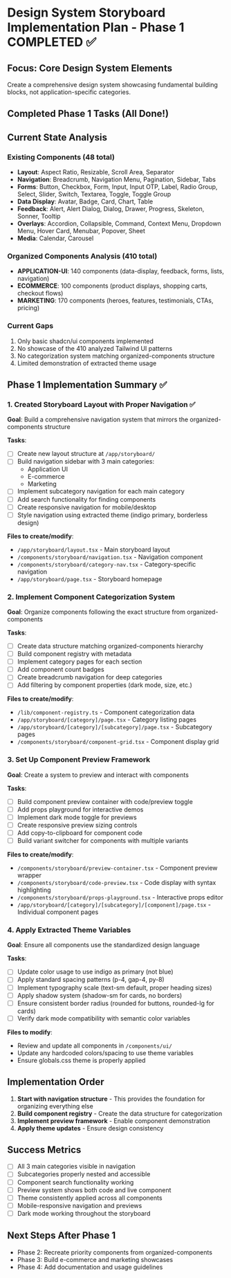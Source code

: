 # Design System Storyboard Implementation Plan - Phase 1 COMPLETED ✅

## Focus: Core Design System Elements
Create a comprehensive design system showcasing fundamental building blocks, not application-specific categories.

## Completed Phase 1 Tasks (All Done!)

## Current State Analysis

### Existing Components (48 total)
- **Layout**: Aspect Ratio, Resizable, Scroll Area, Separator
- **Navigation**: Breadcrumb, Navigation Menu, Pagination, Sidebar, Tabs
- **Forms**: Button, Checkbox, Form, Input, Input OTP, Label, Radio Group, Select, Slider, Switch, Textarea, Toggle, Toggle Group
- **Data Display**: Avatar, Badge, Card, Chart, Table
- **Feedback**: Alert, Alert Dialog, Dialog, Drawer, Progress, Skeleton, Sonner, Tooltip
- **Overlays**: Accordion, Collapsible, Command, Context Menu, Dropdown Menu, Hover Card, Menubar, Popover, Sheet
- **Media**: Calendar, Carousel

### Organized Components Analysis (410 total)
- **APPLICATION-UI**: 140 components (data-display, feedback, forms, lists, navigation)
- **ECOMMERCE**: 100 components (product displays, shopping carts, checkout flows)
- **MARKETING**: 170 components (heroes, features, testimonials, CTAs, pricing)

### Current Gaps
1. Only basic shadcn/ui components implemented
2. No showcase of the 410 analyzed Tailwind UI patterns
3. No categorization system matching organized-components structure
4. Limited demonstration of extracted theme usage

## Phase 1 Implementation Summary ✅

### 1. Created Storyboard Layout with Proper Navigation ✅
**Goal**: Build a comprehensive navigation system that mirrors the organized-components structure

**Tasks**:
- [ ] Create new layout structure at `/app/storyboard/`
- [ ] Build navigation sidebar with 3 main categories:
  - Application UI
  - E-commerce
  - Marketing
- [ ] Implement subcategory navigation for each main category
- [ ] Add search functionality for finding components
- [ ] Create responsive navigation for mobile/desktop
- [ ] Style navigation using extracted theme (indigo primary, borderless design)

**Files to create/modify**:
- `/app/storyboard/layout.tsx` - Main storyboard layout
- `/components/storyboard/navigation.tsx` - Navigation component
- `/components/storyboard/category-nav.tsx` - Category-specific navigation
- `/app/storyboard/page.tsx` - Storyboard homepage

### 2. Implement Component Categorization System
**Goal**: Organize components following the exact structure from organized-components

**Tasks**:
- [ ] Create data structure matching organized-components hierarchy
- [ ] Build component registry with metadata
- [ ] Implement category pages for each section
- [ ] Add component count badges
- [ ] Create breadcrumb navigation for deep categories
- [ ] Add filtering by component properties (dark mode, size, etc.)

**Files to create/modify**:
- `/lib/component-registry.ts` - Component categorization data
- `/app/storyboard/[category]/page.tsx` - Category listing pages
- `/app/storyboard/[category]/[subcategory]/page.tsx` - Subcategory pages
- `/components/storyboard/component-grid.tsx` - Component display grid

### 3. Set Up Component Preview Framework
**Goal**: Create a system to preview and interact with components

**Tasks**:
- [ ] Build component preview container with code/preview toggle
- [ ] Add props playground for interactive demos
- [ ] Implement dark mode toggle for previews
- [ ] Create responsive preview sizing controls
- [ ] Add copy-to-clipboard for component code
- [ ] Build variant switcher for components with multiple variants

**Files to create/modify**:
- `/components/storyboard/preview-container.tsx` - Component preview wrapper
- `/components/storyboard/code-preview.tsx` - Code display with syntax highlighting
- `/components/storyboard/props-playground.tsx` - Interactive props editor
- `/app/storyboard/[category]/[subcategory]/[component]/page.tsx` - Individual component pages

### 4. Apply Extracted Theme Variables
**Goal**: Ensure all components use the standardized design language

**Tasks**:
- [ ] Update color usage to use indigo as primary (not blue)
- [ ] Apply standard spacing patterns (p-4, gap-4, py-8)
- [ ] Implement typography scale (text-sm default, proper heading sizes)
- [ ] Apply shadow system (shadow-sm for cards, no borders)
- [ ] Ensure consistent border radius (rounded for buttons, rounded-lg for cards)
- [ ] Verify dark mode compatibility with semantic color variables

**Files to modify**:
- Review and update all components in `/components/ui/`
- Update any hardcoded colors/spacing to use theme variables
- Ensure globals.css theme is properly applied

## Implementation Order

1. **Start with navigation structure** - This provides the foundation for organizing everything else
2. **Build component registry** - Create the data structure for categorization
3. **Implement preview framework** - Enable component demonstration
4. **Apply theme updates** - Ensure design consistency

## Success Metrics

- [ ] All 3 main categories visible in navigation
- [ ] Subcategories properly nested and accessible
- [ ] Component search functionality working
- [ ] Preview system shows both code and live component
- [ ] Theme consistently applied across all components
- [ ] Mobile-responsive navigation and previews
- [ ] Dark mode working throughout the storyboard

## Next Steps After Phase 1

- Phase 2: Recreate priority components from organized-components
- Phase 3: Build e-commerce and marketing showcases
- Phase 4: Add documentation and usage guidelines